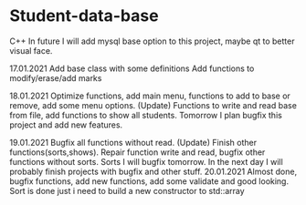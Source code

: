 # Student-data-base
C++ 
In future I will add mysql base option to this project, maybe qt to better visual face.

17.01.2021 Add base class with some definitions  Add functions to modify/erase/add marks

18.01.2021 Optimize functions, add main menu, functions to add to base or remove, add some menu options. (Update) Functions to write and read base from file, add functions to show all students. Tomorrow I plan bugfix this project and add new features.

19.01.2021 Bugfix all functions without read. (Update) Finish other functions(sorts,shows). Repair function write and read, bugfix other functions without sorts. Sorts I will bugfix tomorrow. In the next day I will probably finish projects with bugfix and other stuff.
20.01.2021 Almost done, bugfix functions, add new functions, add some validate and good looking. Sort is done just i need to build a new constructor to std::array
